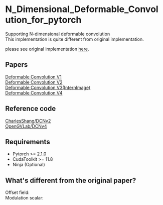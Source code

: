 # N_Dimensional_Deformable_Convolution_for_pytorch
Supporting N-dimensional deformable convolution    
This implementation is quite different from original implementation.   
   
please see original implementation [here](https://github.com/msracver/Deformable-ConvNets).   

## Papers   
[Deformable Convolution V1](https://arxiv.org/abs/1703.06211)   
[Deformable Convolution V2](https://arxiv.org/abs/1811.11168)   
[Deformable Convolution V3(InternImage)](https://arxiv.org/abs/2211.05778)   
[Deformable Convolution V4](https://arxiv.org/abs/2401.06197)   

## Reference code   
[CharlesShang/DCNv2](https://github.com/CharlesShang/DCNv2)   
[OpenGVLab/DCNv4](https://github.com/OpenGVLab/DCNv4)   

## Requirements   
- Pytorch >= 2.1.0
- CudaToolkit >= 11.8
- Ninja (Optional)

## What's different from the original paper?   
Offset field:   
Modulation scalar:   
